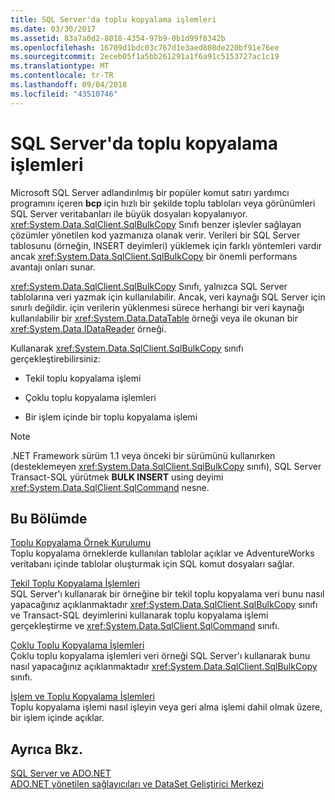```yaml
---
title: SQL Server'da toplu kopyalama işlemleri
ms.date: 03/30/2017
ms.assetid: 83a7a0d2-8018-4354-97b9-0b1d99f8342b
ms.openlocfilehash: 16709d1bdc03c767d1e3aed808de220bf91e76ee
ms.sourcegitcommit: 2eceb05f1a5bb261291a1f6a91c5153727ac1c19
ms.translationtype: MT
ms.contentlocale: tr-TR
ms.lasthandoff: 09/04/2018
ms.locfileid: "43510746"
---
```

# <a name="bulk-copy-operations-in-sql-server"></a>SQL Server'da toplu kopyalama işlemleri
Microsoft SQL Server adlandırılmış bir popüler komut satırı yardımcı programını içeren **bcp** için hızlı bir şekilde toplu tabloları veya görünümleri SQL Server veritabanları ile büyük dosyaları kopyalanıyor. <xref:System.Data.SqlClient.SqlBulkCopy> Sınıfı benzer işlevler sağlayan çözümler yönetilen kod yazmanıza olanak verir. Verileri bir SQL Server tablosunu (örneğin, INSERT deyimleri) yüklemek için farklı yöntemleri vardır ancak <xref:System.Data.SqlClient.SqlBulkCopy> bir önemli performans avantajı onları sunar.  
  
 <xref:System.Data.SqlClient.SqlBulkCopy> Sınıfı, yalnızca SQL Server tablolarına veri yazmak için kullanılabilir. Ancak, veri kaynağı SQL Server için sınırlı değildir. için verilerin yüklenmesi sürece herhangi bir veri kaynağı kullanılabilir bir <xref:System.Data.DataTable> örneği veya ile okunan bir <xref:System.Data.IDataReader> örneği.  
  
 Kullanarak <xref:System.Data.SqlClient.SqlBulkCopy> sınıfı gerçekleştirebilirsiniz:  
  
-   Tekil toplu kopyalama işlemi  
  
-   Çoklu toplu kopyalama işlemleri  
  
-   Bir işlem içinde bir toplu kopyalama işlemi  
  
> [!NOTE]
>  .NET Framework sürüm 1.1 veya önceki bir sürümünü kullanırken (desteklemeyen <xref:System.Data.SqlClient.SqlBulkCopy> sınıfı), SQL Server Transact-SQL yürütmek **BULK INSERT** using deyimi <xref:System.Data.SqlClient.SqlCommand> nesne.  
  
## <a name="in-this-section"></a>Bu Bölümde  
 [Toplu Kopyalama Örnek Kurulumu](../../../../../docs/framework/data/adonet/sql/bulk-copy-example-setup.md)  
 Toplu kopyalama örneklerde kullanılan tablolar açıklar ve AdventureWorks veritabanı içinde tablolar oluşturmak için SQL komut dosyaları sağlar.  
  
 [Tekil Toplu Kopyalama İşlemleri](../../../../../docs/framework/data/adonet/sql/single-bulk-copy-operations.md)  
 SQL Server'ı kullanarak bir örneğine bir tekil toplu kopyalama veri bunu nasıl yapacağınız açıklanmaktadır <xref:System.Data.SqlClient.SqlBulkCopy> sınıfı ve Transact-SQL deyimlerini kullanarak toplu kopyalama işlemi gerçekleştirme ve <xref:System.Data.SqlClient.SqlCommand> sınıfı.  
  
 [Çoklu Toplu Kopyalama İşlemleri](../../../../../docs/framework/data/adonet/sql/multiple-bulk-copy-operations.md)  
 Çoklu toplu kopyalama işlemleri veri örneği SQL Server'ı kullanarak bunu nasıl yapacağınız açıklanmaktadır <xref:System.Data.SqlClient.SqlBulkCopy> sınıfı.  
  
 [İşlem ve Toplu Kopyalama İşlemleri](../../../../../docs/framework/data/adonet/sql/transaction-and-bulk-copy-operations.md)  
 Toplu kopyalama işlemi nasıl işleyin veya geri alma işlemi dahil olmak üzere, bir işlem içinde açıklar.  
  
## <a name="see-also"></a>Ayrıca Bkz.  
 [SQL Server ve ADO.NET](../../../../../docs/framework/data/adonet/sql/index.md)  
 [ADO.NET yönetilen sağlayıcıları ve DataSet Geliştirici Merkezi](https://go.microsoft.com/fwlink/?LinkId=217917)
